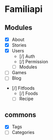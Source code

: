 # Familiapi

## Modules
- [x] About
- [X] Stories
- [x] Users
  - [/] Auth
  - [/] Permission
  - [ ] Modules
- [ ] Games
- [ ] Blog
- [/] Fitfoods
  - [/] Foods
  - [ ] Recipe

## commons
- [x] Tags
- [ ] Categories
